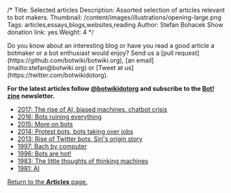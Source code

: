 /*
Title: Selected articles
Description: Assorted selection of articles relevant to bot makers.
Thumbnail: /content/images/illustrations/opening-large.png
Tags: articles,essays,blogs,websites,reading
Author: Stefan Bohacek
Show donation link: yes
Weight: 4
*/

<div class="note" markdown=1>
Do you know about an interesting blog or have you read a good article a botmaker or a bot enthusiast would enjoy? Send us a [pull request](https://github.com/botwiki/botwiki.org), [an email](mailto:stefan@botwiki.org) or [Tweet at us](https://twitter.com/botwikidotorg).
</div>

**For the latest articles follow [@botwikidotorg](https://twitter.com/botwikidotorg) and subscribe to the [Bot! zine](http://botzine.org/) newsletter.**


- [2017: The rise of AI, biased machines, chatbot crisis](/articles/selected-articles/2017)
- [2016: Bots ruining everything](/articles/selected-articles/2016)
- [2015: More on bots](/articles/selected-articles/2015)
- [2014: Protest bots, bots taking over jobs](/articles/selected-articles/2014)
- [2013: Rise of Twitter bots, Siri's origin story](/articles/selected-articles/2013)
- [1997: Bach by computer](/articles/selected-articles/1997)
- [1996: Bots are hot!](/articles/selected-articles/1996)
- [1983: The little thoughts of thinking machines](/articles/selected-articles/1983)
- [1981: AI](/articles/selected-articles/1981)

[Return to the **Articles** page.](/articles/)